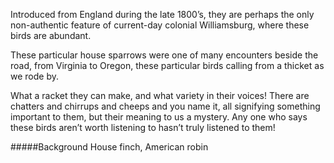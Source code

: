 Introduced from England during the late 1800’s, they are perhaps the only non-authentic feature of current-day colonial Williamsburg, where these birds are abundant.

These particular house sparrows were one of many encounters beside the road, from Virginia to Oregon, these particular birds calling from a thicket as we rode by. 

What a racket they can make, and what variety in their voices! There are chatters and chirrups and cheeps and you name it, all signifying something important to them, but their meaning to us a mystery. Any one who says these birds aren’t worth listening to hasn’t truly listened to them!

#####Background
House finch, American robin
